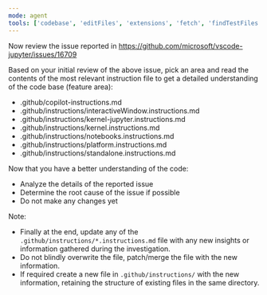 ```yaml
---
mode: agent
tools: ['codebase', 'editFiles', 'extensions', 'fetch', 'findTestFiles', 'githubRepo', 'search', 'searchResults', 'usages', 'vscodeAPI', 'github', 'activePullRequest', 'websearch']
---
```

Now review the issue reported in https://github.com/microsoft/vscode-jupyter/issues/16709

Based on your initial review of the above issue, pick an area and read the contents of the most relevant instruction file to get a detailed understanding of the code base (feature area):
- .github/copilot-instructions.md
- .github/instructions/interactiveWindow.instructions.md
- .github/instructions/kernel-jupyter.instructions.md
- .github/instructions/kernel.instructions.md
- .github/instructions/notebooks.instructions.md
- .github/instructions/platform.instructions.md
- .github/instructions/standalone.instructions.md

Now that you have a better understanding of the code:
- Analyze the details of the reported issue
- Determine the root cause of the issue if possible
- Do not make any changes yet

Note:
- Finally at the end, update any of the `.github/instructions/*.instructions.md` file with any new insights or information gathered during the investigation.
- Do not blindly overwrite the file, patch/merge the file with the new information.
- If required create a new file in `.github/instructions/` with the new information, retaining the structure of existing files in the same directory.
